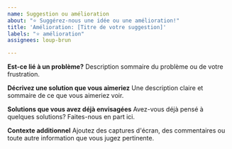 ```yaml
---
name: Suggestion ou amélioration
about: "⭐️ Suggérez-nous une idée ou une amélioration!"
title: 'Amélioration: [Titre de votre suggestion]'
labels: "⭐️ amélioration"
assignees: loup-brun

---
```


**Est-ce lié à un problème?**
Description sommaire du problème ou de votre frustration.

**Décrivez une solution que vous aimeriez**
Une description claire et sommaire de ce que vous aimeriez voir.

**Solutions que vous avez déjà envisagées**
Avez-vous déjà pensé à quelques solutions? Faites-nous en part ici.

**Contexte additionnel**
Ajoutez des captures d'écran, des commentaires ou toute autre information que vous jugez pertinente.
